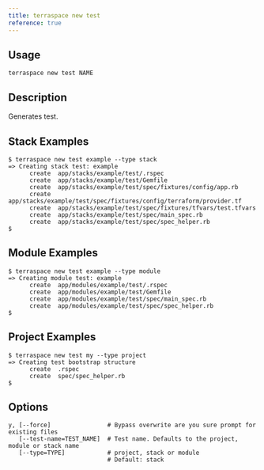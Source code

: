 ```yaml
---
title: terraspace new test
reference: true
---
```


## Usage

    terraspace new test NAME

## Description

Generates test.

## Stack Examples

    $ terraspace new test example --type stack
    => Creating stack test: example
          create  app/stacks/example/test/.rspec
          create  app/stacks/example/test/Gemfile
          create  app/stacks/example/test/spec/fixtures/config/app.rb
          create  app/stacks/example/test/spec/fixtures/config/terraform/provider.tf
          create  app/stacks/example/test/spec/fixtures/tfvars/test.tfvars
          create  app/stacks/example/test/spec/main_spec.rb
          create  app/stacks/example/test/spec/spec_helper.rb
    $

## Module Examples

    $ terraspace new test example --type module
    => Creating module test: example
          create  app/modules/example/test/.rspec
          create  app/modules/example/test/Gemfile
          create  app/modules/example/test/spec/main_spec.rb
          create  app/modules/example/test/spec/spec_helper.rb
    $

## Project Examples

    $ terraspace new test my --type project
    => Creating test bootstrap structure
          create  .rspec
          create  spec/spec_helper.rb
    $


## Options

```
y, [--force]                # Bypass overwrite are you sure prompt for existing files
   [--test-name=TEST_NAME]  # Test name. Defaults to the project, module or stack name
   [--type=TYPE]            # project, stack or module
                            # Default: stack
```

